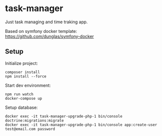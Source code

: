 # task-manager
Just task managing and time traking app.  

Based on symfony docker template:  
https://github.com/dunglas/symfony-docker

## Setup
Initialize project:
```
composer install
npm install --force
```

Start dev environment:
```
npm run watch 
docker-compose up
```

Setup database:
```
docker exec -it task-manager-upgrade-php-1 bin/console doctrine:migrations:migrate
docker exec -it task-manager-upgrade-php-1 bin/console app:create-user test@email.com password
```
